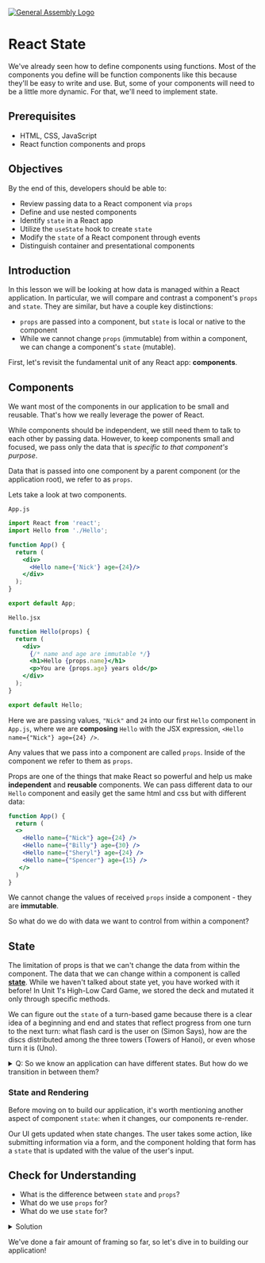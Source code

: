 [![General Assembly Logo](https://camo.githubusercontent.com/1a91b05b8f4d44b5bbfb83abac2b0996d8e26c92/687474703a2f2f692e696d6775722e636f6d2f6b6538555354712e706e67)](https://generalassemb.ly/education/web-development-immersive)

# React State

We've already seen how to define components using functions. Most of the
components you define will be function components like this because they'll be
easy to write and use. But, some of your components will need to be a little
more dynamic. For that, we'll need to implement state.

## Prerequisites

- HTML, CSS, JavaScript
- React function components and props

## Objectives

By the end of this, developers should be able to:

- Review passing data to a React component via `props`
- Define and use nested components
- Identify `state` in a React app
- Utilize the `useState` hook to create `state`
- Modify the `state` of a React component through events
- Distinguish container and presentational components

## Introduction

In this lesson we will be looking at how data is managed within a React
application. In particular, we will compare and contrast a component's `props`
and `state`. They are similar, but have a couple key distinctions:

- `props` are passed into a component, but `state` is local or native to the
  component
- While we cannot change `props` (immutable) from within a component, we can
  change a component's `state` (mutable).

First, let's revisit the fundamental unit of any React app: **components**.

## Components

We want most of the components in our application to be small and reusable.
That's how we really leverage the power of React.

While components should be independent, we still need them to talk to each other
by passing data. However, to keep components small and focused, we pass only the
data that is _specific to that component's purpose_.

Data that is passed into one component by a parent component (or the application
root), we refer to as `props`.

Lets take a look at two components.

`App.js`

```jsx
import React from 'react';
import Hello from './Hello';

function App() {
  return (
    <div>
      <Hello name={'Nick'} age={24}/>
    </div>
  );
}

export default App;
```

`Hello.jsx`
```jsx
function Hello(props) {
  return (
    <div>
      {/* name and age are immutable */}
      <h1>Hello {props.name}</h1>
      <p>You are {props.age} years old</p>
    </div>
  );
}

export default Hello;
```

Here we are passing values, `"Nick"` and `24` into our first `Hello` component
in `App.js`, where we are **composing** `Hello` with the JSX expression,
`<Hello name={"Nick"} age={24} />`.

Any values that we pass into a component are called `props`. Inside of the
component we refer to them as `props`.

Props are one of the things that make React so powerful and help us make
**independent** and **reusable** components. We can pass different data to our
`Hello` component and easily get the same html and css but with different data:

```jsx
function App() {
  return (
  <>
    <Hello name={"Nick"} age={24} />
    <Hello name={"Billy"} age={30} />
    <Hello name={"Sheryl"} age={24} />
    <Hello name={"Spencer"} age={15} />
   </>
  )
}
```

We cannot change the values of received `props` inside a component - they are
**immutable**.

So what do we do with data we want to control from within a component?

## State

The limitation of props is that we can't change the data from within the
component. The data that we can change within a component is called
**[state](https://reactjs.org/docs/state-and-lifecycle.html)**.
While we haven't talked about state yet, you have worked with it before! In Unit 1's High-Low Card Game, we stored the deck and mutated it only through specific methods.

We can figure out the `state` of a turn-based game because there is a clear idea
of a beginning and end and states that reflect progress from one turn to the
next turn: what flash card is the user on (Simon Says), how are the discs distributed among the three towers (Towers of Hanoi), or even whose turn it is (Uno).

<details>
  <summary>Q: So we know an application can have different states. But how do we transition in between them?</summary>

> A: Events! (or user actions/input)

</details>

### State and Rendering

Before moving on to build our application, it's worth mentioning another aspect
of component `state`: when it changes, our components re-render.

Our UI gets updated when state changes. The user takes some action, like
submitting information via a form, and the component holding that form has a
`state` that is updated with the value of the user's input.

## Check for Understanding

- What is the difference between `state` and `props`?
- What do we use `props` for?
- What do we use `state` for?

<details>
<summary>Solution</summary>
- State is mutable and is designed to be passed to and from components and allows you to share information</br>
- To store information that is specific to a component and that you don't intend to change </br>
</details>

We've done a fair amount of framing so far, so let's dive in to building our
application!
